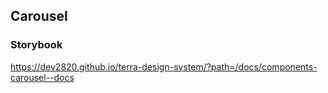 ## Carousel

### Storybook

https://dev2820.github.io/terra-design-system/?path=/docs/components-carousel--docs
